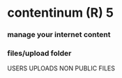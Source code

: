 contentinum (R) 5
=================
### manage your internet content 

### files/upload folder
USERS UPLOADS NON PUBLIC FILES